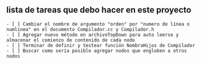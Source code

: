 ##  lista de tareas que debo hacer en este proyecto
    - [ ] Cambiar el nombre de argumento "orden" por "numero de línea o numlinea" en el documento Compilador.cc y Compilador.h
    - [ ] Agregar nuevo método en archivoTopDown para auto leerse y almacenar el comienzo de contenido de cada nodo
    - [ ] Terminar de definir y testear función NombraHijos de Compilador
    - [ ] Buscar como sería posible agregar nodos que engloben a otros nodos
